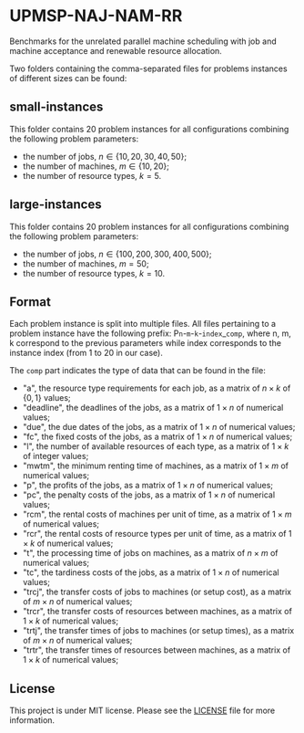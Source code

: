 # UPMSP-NAJ-NAM-RR

Benchmarks for the unrelated parallel machine scheduling with job and machine acceptance and renewable resource allocation.

Two folders containing the comma-separated files for problems instances of different sizes can be found:

## small-instances

This folder contains 20 problem instances for all configurations combining the following problem parameters:

* the number of jobs, $n \in \{10,20,30,40,50\}$;
* the number of machines, $m \in \{10,20\}$;
* the number of resource types, $k = 5$.

## large-instances

This folder contains 20 problem instances for all configurations combining the following problem parameters:

* the number of jobs, $n \in \{100,200,300,400,500\}$;
* the number of machines, $m = 50$;
* the number of resource types, $k = 10$.

## Format

Each problem instance is split into multiple files. All files pertaining to a problem instance have the following prefix: P`n`-`m`-`k`-`index`_`comp`, where n, m, k correspond to the previous parameters while index corresponds to the instance index (from 1 to 20 in our case).

The `comp` part indicates the type of data that can be found in the file:

* "a", the resource type requirements for each job, as a matrix of $n\times k$ of $\{0,1\}$ values;
* "deadline", the deadlines of the jobs, as a matrix of $1\times n$ of numerical values;
* "due", the due dates of the jobs, as a matrix of $1\times n$ of numerical values;
* "fc", the fixed costs of the jobs, as a matrix of $1\times n$ of numerical values;
* "l", the number of available resources of each type, as a matrix of $1\times k$ of integer values;
* "mwtm", the minimum renting time of machines, as a matrix of $1\times m$ of numerical values;
* "p", the profits of the jobs, as a matrix of $1\times n$ of numerical values;
* "pc", the penalty costs of the jobs, as a matrix of $1\times n$ of numerical values;
* "rcm", the rental costs of machines per unit of time, as a matrix of $1\times m$ of numerical values;
* "rcr", the rental costs of resource types per unit of time, as a matrix of $1\times k$ of numerical values;
* "t", the processing time of jobs on machines, as a matrix of $n\times m$ of numerical values;
* "tc", the tardiness costs of the jobs, as a matrix of $1\times n$ of numerical values;
* "trcj", the transfer costs of jobs to machines (or setup cost), as a matrix of $m\times n$ of numerical values;
* "trcr", the transfer costs of resources between machines, as a matrix of $1\times k$ of numerical values;
* "trtj", the transfer times of jobs to machines (or setup times), as a matrix of $m\times n$ of numerical values;
* "trtr", the transfer times of resources between machines, as a matrix of $1\times k$ of numerical values;

## License

This project is under MIT license. Please see the [LICENSE](LICENSE) file for more information.
